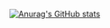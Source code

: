 [![Anurag's GitHub stats](https://github-readme-stats.vercel.app/api?username=antonioln00)](https://github.com/anuraghazra/github-readme-stats)

